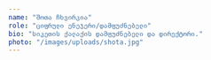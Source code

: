 ```yaml
---
name: "შოთა ჩხვირკია"
role: "ციფრული ენეჯერი/დამფუძნებელი"
bio: "სიკეთის ქალაქის დამფუძნებელი და დირექტორი."
photo: "/images/uploads/shota.jpg"
---
```

